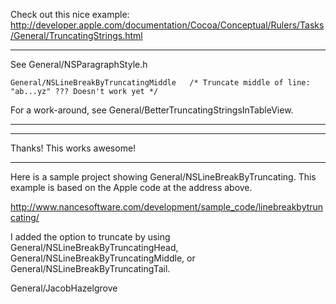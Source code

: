 

Check out this nice example:
http://developer.apple.com/documentation/Cocoa/Conceptual/Rulers/Tasks/General/TruncatingStrings.html

----

See General/NSParagraphStyle.h

    General/NSLineBreakByTruncatingMiddle	/* Truncate middle of line:  "ab...yz" ??? Doesn't work yet */

For a work-around, see General/BetterTruncatingStringsInTableView.

----

----
Thanks! This works awesome!

----

Here is a sample project showing General/NSLineBreakByTruncating. This example is based on the Apple code at the address above.

http://www.nancesoftware.com/development/sample_code/linebreakbytruncating/

I added the option to truncate by using General/NSLineBreakByTruncatingHead, General/NSLineBreakByTruncatingMiddle, or General/NSLineBreakByTruncatingTail.

General/JacobHazelgrove